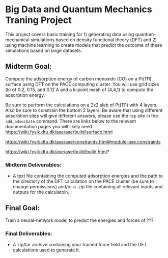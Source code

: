 # Big Data and Quantum Mechanics Traning Project

This project covers basic training for 1) generating data using quantum-mechanical simulations based on density functional theory (DFT) and 2) using machine learning to create models that predict the outcome of these simulations based on large datasets.


## Midterm Goal:
Compute the adsorption energy of carbon monoxide (CO) on a Pt(111) surface using DFT on the PACE computing cluster. You will use grid sizes (`h`) of 0.2, 0.15, and 0.12 A and a k-point mesh of (4,4,1) to compute the adsorption energy.

Be sure to perform the calculations on a 2x2 slab of Pt(111) with 4 layers. Also be sure to constrain the bottom 2 layers. Be aware that using different adsorbtion sites will give different answers, please use the `hcp` site in the `add_adsorbate` command. There are links below to the relevant documentation pages you will likely need.
https://wiki.fysik.dtu.dk/ase/ase/build/surface.html

https://wiki.fysik.dtu.dk/ase/ase/constraints.html#module-ase.constraints

https://wiki.fysik.dtu.dk/ase/ase/build/build.html?


### Midterm Deliverables:
* A text file containing the computed adsorption energies and the path to the directory of the DFT calculation on the PACE cluster (be sure to change permissions) and/or a .zip file containing all relevant inputs and outputs for the calculatoin.

## Final Goal:
Train a neural-network model to predict the energies and forces of ???

### Final Deliverables:
* A zip/tar archive containing your trained force field and the DFT calculations used to generate it.
